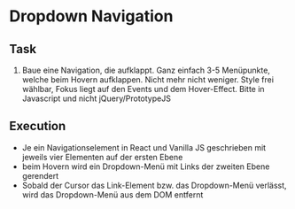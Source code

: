 # Dropdown Navigation

## Task
1) Baue eine Navigation, die aufklappt. Ganz einfach 3-5 Menüpunkte, welche beim Hovern aufklappen. Nicht mehr nicht weniger. Style frei wählbar, Fokus liegt auf den Events und dem Hover-Effect.
Bitte in Javascript und nicht jQuery/PrototypeJS

## Execution
- Je ein Navigationselement in React und Vanilla JS geschrieben mit jeweils vier Elementen auf der ersten Ebene
- beim Hovern wird ein Dropdown-Menü mit Links der zweiten Ebene gerendert
- Sobald der Cursor das Link-Element bzw. das Dropdown-Menü verlässt, wird das Dropdown-Menü aus dem DOM entfernt 
